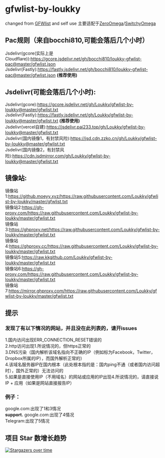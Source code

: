 # gfwlist-by-loukky<br>
changed from [GFWlist](https://github.com/gfwlist/gfwlist) and self use
主要适配于[ZeroOmega](https://github.com/zero-peak/ZeroOmega)/[SwitchyOmega](https://github.com/FelisCatus/SwitchyOmega)

## Pac规则（来自bocchi810,可能会落后几个小时）
Jsdelivr(gcore(实际上是Cloudflare)):https://gcore.jsdelivr.net/gh/bocchi810/loukky-gfwlist-pac@master/gfwlist.json  
Jsdelivr(Fastly):https://fastly.jsdelivr.net/gh/bocchi810/loukky-gfwlist-pac@master/gfwlist.json **(推荐使用)**  

## Jsdelivr(可能会落后几个小时): 
Jsdelivr(gcore):https://gcore.jsdelivr.net/gh/Loukky/gfwlist-by-loukky@master/gfwlist.txt  
Jsdelivr(Fastly):https://fastly.jsdelivr.net/gh/Loukky/gfwlist-by-loukky@master/gfwlist.txt **(推荐使用)**  
Jsdelivr(vercel自建):https://jsdelivr.pai233.top/gh/Loukky/gfwlist-by-loukky@master/gfwlist.txt  
Jsdelivr(国内镜像1，有封禁风险):https://jsd.cdn.zzko.cn/gh/Loukky/gfwlist-by-loukky@master/gfwlist.txt  
Jsdelivr(国内镜像2，有封禁风险):https://cdn.jsdmirror.com/gh/Loukky/gfwlist-by-loukky@master/gfwlist.txt  

## 镜像站:  
镜像站1:https://github.moeyy.xyz/https://raw.githubusercontent.com/Loukky/gfwlist-by-loukky/master/gfwlist.txt  
镜像站2:https://gh-proxy.com/https://raw.githubusercontent.com/Loukky/gfwlist-by-loukky/master/gfwlist.txt  
镜像站3:https://ghproxy.net/https://raw.githubusercontent.com/Loukky/gfwlist-by-loukky/master/gfwlist.txt  
镜像站4:https://ghproxy.cc/https://raw.githubusercontent.com/Loukky/gfwlist-by-loukky/master/gfwlist.txt  
镜像站5:https://raw.kkgithub.com/Loukky/gfwlist-by-loukky/master/gfwlist.txt  
镜像站6:https://gh-proxy.com/https://raw.githubusercontent.com/Loukky/gfwlist-by-loukky/master/gfwlist.txt  
镜像站7:https://mirror.ghproxy.com/https://raw.githubusercontent.com/Loukky/gfwlist-by-loukky/master/gfwlist.txt  
## 提示
### 发现了有以下情况的网站，并且没在此列表的，请开issues  
1.国内访问出现ERR_CONNECTION_RESET错误的  
2.http访问出现1.所说情况的，但https正常的  
3.DNS污染（国内解析该域名指向不正确的IP（例如标为Facebook，Twitter，Dropbox所属的IP），而国外解析正常的）  
4.该域名服务器IP在国内根本（此处根本指的是：国内ping不通（或者国内访问超时），国外正常的）无法访问的  
5.如果是直接使用IP（不用域名）的网站或应用的IP出现4.所说情况的，请直接说IP + 应用（如果是网站直接报告IP）  
### 例子：
google.com:出现了1和3情况  
**support.** google.com:出现了4情况  
Telegram:出现了5情况
## 项目 Star 数增长趋势

[![Stargazers over time](https://starchart.cc/Loukky/gfwlist-by-loukky.svg?variant=adaptive)](https://starchart.cc/Loukky/gfwlist-by-loukky)
